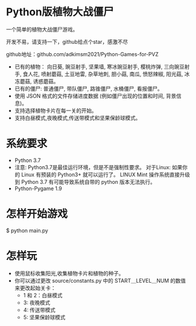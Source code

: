 # Python版植物大战僵尸
  一个简单的植物大战僵尸游戏。

开发不易，请支持一下，github给点个star，感激不尽

github地址：github.com/adkimsm2021/Python-Games-for-PVZ

* 已有的植物： 向日葵, 豌豆射手, 坚果墙, 寒冰豌豆射手, 樱桃炸弹, 三向豌豆射手, 食人花, 喷射蘑菇, 土豆地雷, 杂草地刺, 胆小菇, 南瓜, 愤怒辣椒, 阳光菇, 冰冻蘑菇, 诱惑蘑菇。
* 已有的僵尸: 普通僵尸, 带队僵尸, 路锥僵尸, 水桶僵尸, 看报僵尸。
* 使用 JSON 格式的文件存储进度数据 (例如僵尸出现的位置和时间, 背景信息)。
* 支持选择植物卡片在每一关的开始。
* 支持白昼模式,夜晚模式,传送带模式和坚果保龄球模式。

# 系统要求
* Python 3.7 
* 注意: Python3.7是最佳运行环境，但是不是强制性要求。 对于Linux: 如果你的 Linux 有预装的 Python3+ 就可以运行了。 LINUX Mint 操作系统直接升级到 Python 3.7 有可能导致系统自带的 python 版本无法执行。
* Python-Pygame 1.9

# 怎样开始游戏
$ python main.py

# 怎样玩
* 使用鼠标收集阳光,收集植物卡片和植物的种子。
* 你可以通过更改 source/constants.py 中的 START＿LEVEL＿NUM 的数值来更改起始关卡：
  * 1 和 2：白昼模式
  * 3: 夜晚模式
  * 4: 传送带模式
  * 5: 坚果保龄球模式

